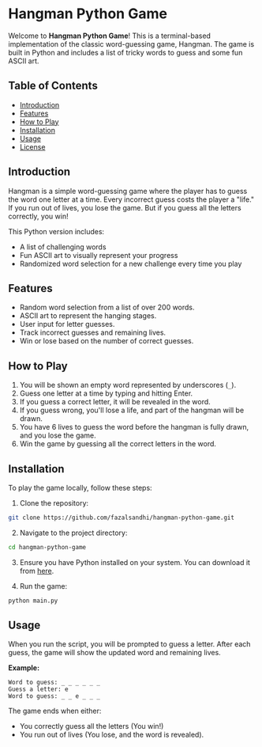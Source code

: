 
# Hangman Python Game

Welcome to **Hangman Python Game**! This is a terminal-based implementation of the classic word-guessing game, Hangman. The game is built in Python and includes a list of tricky words to guess and some fun ASCII art.

## Table of Contents

- [Introduction](#introduction)
- [Features](#features)
- [How to Play](#how-to-play)
- [Installation](#installation)
- [Usage](#usage)
- [License](#license)

## Introduction

Hangman is a simple word-guessing game where the player has to guess the word one letter at a time. Every incorrect guess costs the player a "life." If you run out of lives, you lose the game. But if you guess all the letters correctly, you win!

This Python version includes:
- A list of challenging words
- Fun ASCII art to visually represent your progress
- Randomized word selection for a new challenge every time you play

## Features

- Random word selection from a list of over 200 words.
- ASCII art to represent the hanging stages.
- User input for letter guesses.
- Track incorrect guesses and remaining lives.
- Win or lose based on the number of correct guesses.

## How to Play

1. You will be shown an empty word represented by underscores (`_`).
2. Guess one letter at a time by typing and hitting Enter.
3. If you guess a correct letter, it will be revealed in the word.
4. If you guess wrong, you'll lose a life, and part of the hangman will be drawn.
5. You have 6 lives to guess the word before the hangman is fully drawn, and you lose the game.
6. Win the game by guessing all the correct letters in the word.

## Installation

To play the game locally, follow these steps:

1. Clone the repository:

```bash
git clone https://github.com/fazalsandhi/hangman-python-game.git
```

2. Navigate to the project directory:

```bash
cd hangman-python-game
```

3. Ensure you have Python installed on your system. You can download it from [here](https://www.python.org/downloads/).

4. Run the game:

```bash
python main.py
```

## Usage

When you run the script, you will be prompted to guess a letter. After each guess, the game will show the updated word and remaining lives.

**Example:**
```
Word to guess: _ _ _ _ _ _
Guess a letter: e
Word to guess: _ _ e _ _ _
```

The game ends when either:
- You correctly guess all the letters (You win!)
- You run out of lives (You lose, and the word is revealed).
